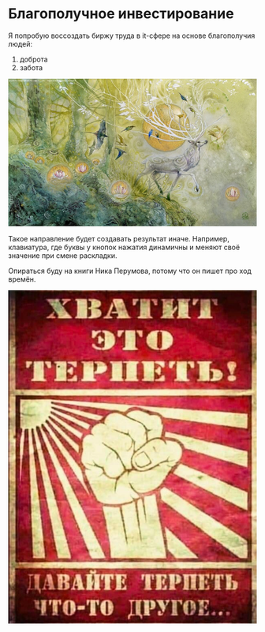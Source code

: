 # Благополучное инвестирование

Я попробую воссоздать биржу труда в it-сфере на основе благополучия людей:
1. доброта
2. забота

![](./Картинки/deer.jpg)

Такое направление будет создавать результат иначе. Например, клавиатура, где буквы у кнопок нажатия динамичны и меняют своё значение при смене раскладки.

Опираться буду на книги Ника Перумова, потому что он пишет про ход времён.

![](./Картинки/hvatit.jpg)


